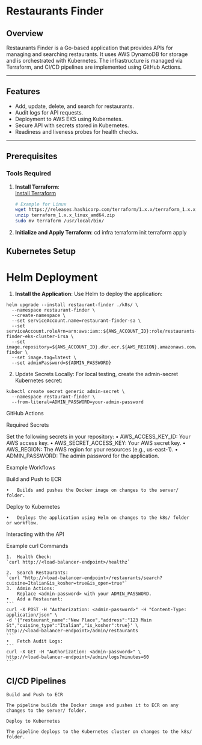 # Restaurants Finder

## Overview

Restaurants Finder is a Go-based application that provides APIs for managing and searching restaurants. It uses AWS DynamoDB for storage and is orchestrated with Kubernetes. The infrastructure is managed via Terraform, and CI/CD pipelines are implemented using GitHub Actions.

---

## Features

- Add, update, delete, and search for restaurants.
- Audit logs for API requests.
- Deployment to AWS EKS using Kubernetes.
- Secure API with secrets stored in Kubernetes.
- Readiness and liveness probes for health checks.

---

## Prerequisites

### Tools Required

1. **Install Terraform**:  
   [Install Terraform](https://developer.hashicorp.com/terraform/downloads)
   ```bash
   # Example for Linux
   wget https://releases.hashicorp.com/terraform/1.x.x/terraform_1.x.x_linux_amd64.zip
   unzip terraform_1.x.x_linux_amd64.zip
   sudo mv terraform /usr/local/bin/

2.	**Initialize and Apply Terraform**:
    cd infra
    terraform init
    terraform apply

## Kubernetes Setup

# Helm Deployment

1.	**Install the Application**:
Use Helm to deploy the application:
```
helm upgrade --install restaurant-finder ./k8s/ \
  --namespace restaurant-finder \
  --create-namespace \
  --set serviceAccount.name=restaurant-finder-sa \
  --set serviceAccount.roleArn=arn:aws:iam::${AWS_ACCOUNT_ID}:role/restaurants-finder-eks-cluster-irsa \
  --set image.repository=${AWS_ACCOUNT_ID}.dkr.ecr.${AWS_REGION}.amazonaws.com/restaurant-finder \
  --set image.tag=latest \
  --set adminPassword=${ADMIN_PASSWORD}
```

2.	Update Secrets Locally:
For local testing, create the admin-secret Kubernetes secret:
```
kubectl create secret generic admin-secret \
  --namespace restaurant-finder \
  --from-literal=ADMIN_PASSWORD=your-admin-password
```

GitHub Actions

Required Secrets

Set the following secrets in your repository:
	•	AWS_ACCESS_KEY_ID: Your AWS access key.
	•	AWS_SECRET_ACCESS_KEY: Your AWS secret key.
	•	AWS_REGION: The AWS region for your resources (e.g., us-east-1).
	•	ADMIN_PASSWORD: The admin password for the application.

Example Workflows

Build and Push to ECR

	•	Builds and pushes the Docker image on changes to the server/ folder.

Deploy to Kubernetes

	•	Deploys the application using Helm on changes to the k8s/ folder or workflow.


Interacting with the API

Example curl Commands

	1.	Health Check:
    `curl http://<load-balancer-endpoint>/healthz`

    2.	Search Restaurants:
    `curl "http://<load-balancer-endpoint>/restaurants/search?cuisine=Italian&is_kosher=true&is_open=true"`
    3.	Admin Actions:
        Replace <admin-password> with your ADMIN_PASSWORD.
	•	Add a Restaurant:
    ```
    curl -X POST -H "Authorization: <admin-password>" -H "Content-Type: application/json" \
    -d '{"restaurant_name":"New Place","address":"123 Main St","cuisine_type":"Italian","is_kosher":true}' \
    http://<load-balancer-endpoint>/admin/restaurants
    ``` 
    •	Fetch Audit Logs:
    ```
    curl -X GET -H "Authorization: <admin-password>" \
    http://<load-balancer-endpoint>/admin/logs?minutes=60
    ```

## CI/CD Pipelines

    Build and Push to ECR

    The pipeline builds the Docker image and pushes it to ECR on any changes to the server/ folder.

    Deploy to Kubernetes

    The pipeline deploys to the Kubernetes cluster on changes to the k8s/ folder.
